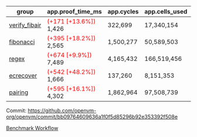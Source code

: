 | group | app.proof_time_ms | app.cycles | app.cells_used | leaf.proof_time_ms | leaf.cycles | leaf.cells_used |
| -- | -- | -- | -- | -- | -- | -- |
| [verify_fibair](https://github.com/openvm-org/openvm/blob/benchmark-results/benchmarks-pr/1734/verify_fibair-bb09764609636a1f0f5d85296b92e353392f508e.md) |<span style='color: red'>(+171 [+13.6%])</span> 1,426 |  322,699 |  17,340,154 |- | - | - |
| [fibonacci](https://github.com/openvm-org/openvm/blob/benchmark-results/benchmarks-pr/1734/fibonacci-bb09764609636a1f0f5d85296b92e353392f508e.md) |<span style='color: red'>(+395 [+18.2%])</span> 2,565 |  1,500,277 |  50,589,503 | 3,604 |  1,248,092 |  69,834,746 |
| [regex](https://github.com/openvm-org/openvm/blob/benchmark-results/benchmarks-pr/1734/regex-bb09764609636a1f0f5d85296b92e353392f508e.md) |<span style='color: red'>(+674 [+9.9%])</span> 7,489 |  4,165,432 |  166,519,456 | 10,659 |  3,349,040 |  228,918,339 |
| [ecrecover](https://github.com/openvm-org/openvm/blob/benchmark-results/benchmarks-pr/1734/ecrecover-bb09764609636a1f0f5d85296b92e353392f508e.md) |<span style='color: red'>(+542 [+48.2%])</span> 1,666 |  137,260 |  8,151,353 | 11,193 |  2,934,925 |  241,888,862 |
| [pairing](https://github.com/openvm-org/openvm/blob/benchmark-results/benchmarks-pr/1734/pairing-bb09764609636a1f0f5d85296b92e353392f508e.md) |<span style='color: red'>(+595 [+16.1%])</span> 4,302 |  1,862,964 |  97,508,739 | 5,515 |  2,010,485 |  134,810,861 |


Commit: https://github.com/openvm-org/openvm/commit/bb09764609636a1f0f5d85296b92e353392f508e

[Benchmark Workflow](https://github.com/openvm-org/openvm/actions/runs/15864729301)
